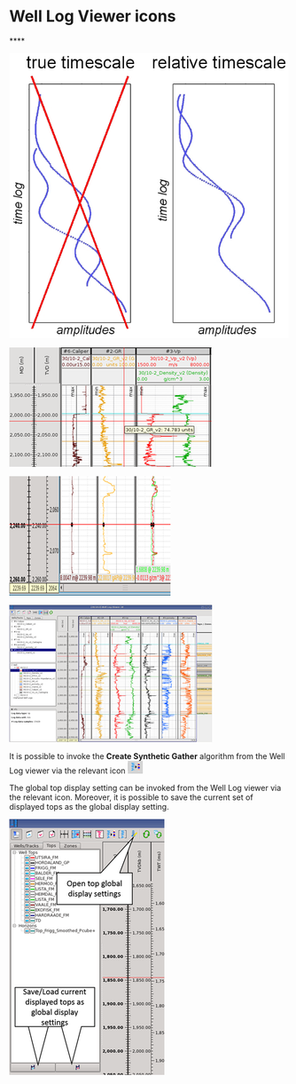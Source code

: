 # Well Log Viewer icons

\*\*\*\*

![Well Log Viewer Top Menu](../../.gitbook/assets/image%20%281%29.png)



![Cursor Read Out](../../.gitbook/assets/024_well_log_viewer.png)

![Cursor readout = nearest sample](../../.gitbook/assets/025_well_log_viewer.png)

![Zones displayed only in info track \(Tops/Zones\)](../../.gitbook/assets/026_well_log_viewer.png)

It is possible to invoke the **Create Synthetic Gather** algorithm from the Well Log viewer via the relevant icon ![](../../.gitbook/assets/031_well_log_viewer.png)

The global top display setting can be invoked from the Well Log viewer via the relevant icon. Moreover, it is possible to save the current set of displayed tops as the global display setting.

![](../../.gitbook/assets/032_well_log_viewer.png)

